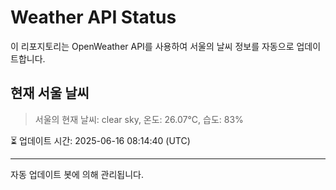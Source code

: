 
# Weather API Status

이 리포지토리는 OpenWeather API를 사용하여 서울의 날씨 정보를 자동으로 업데이트합니다.

## 현재 서울 날씨
> 서울의 현재 날씨: clear sky, 온도: 26.07°C, 습도: 83%

⏳ 업데이트 시간: 2025-06-16 08:14:40 (UTC)

---
자동 업데이트 봇에 의해 관리됩니다.
